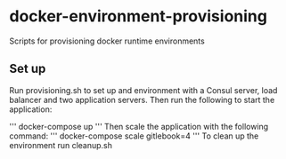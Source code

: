 # docker-environment-provisioning
Scripts for provisioning docker runtime environments

## Set up 
Run provisioning.sh to set up and environment with a Consul server, load balancer and two application servers. Then run the following to start the application:

'''
docker-compose up
'''
Then scale the application with the following command:
'''
docker-compose scale gitlebook=4
'''
To clean up the environment run cleanup.sh
